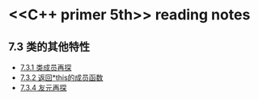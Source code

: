 # <<C++ primer 5th>> reading notes

## 7.3 类的其他特性

* [7.3.1 类成员再探](https://github.com/tsubaki-san/Cpp-primer/blob/master/Class/7.3.1%20%E7%B1%BB%E6%88%90%E5%91%98%E5%86%8D%E6%8E%A2.md)
* [7.3.2 返回*this的成员函数](https://github.com/tsubaki-san/Cpp-primer/blob/master/Class/7.3.2%20%E8%BF%94%E5%9B%9E*this%E7%9A%84%E6%88%90%E5%91%98%E5%87%BD%E6%95%B0.md)
* [7.3.4 友元再探](https://github.com/tsubaki-san/Cpp-primer/blob/master/Class/7.3.4.md)
